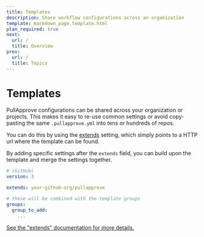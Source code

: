 ```yaml
---
title: Templates
description: Share workflow configurations across an organization
template: markdown_page.template.html
plan_required: true
next:
  url: /
  title: Overview
prev:
  url: /
  title: Topics
---
```


# Templates

PullApprove configurations can be shared across your organization or projects.
This makes it easy to re-use common settings or avoid copy-pasting the same `.pullapprove.yml` into tens or hundreds of repos.

You can do this by using the [extends](/config/extends/) setting,
which simply points to a HTTP url where the template can be found.

By adding specific settings after the `extends` field,
you can build upon the template and merge the settings together.

```yaml
# (GitHub)
version: 3

extends: your-github-org/pullapprove

# these will be combined with the template groups
groups:
  group_to_add:
    ...
```

[See the "extends" documentation for more details.](/config/extends/)
